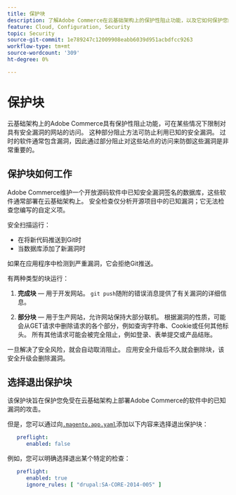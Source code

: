 ```yaml
---
title: 保护块
description: 了解Adobe Commerce在云基础架构上的保护性阻止功能，以及它如何保护您的站点免受已知安全漏洞的攻击。
feature: Cloud, Configuration, Security
topic: Security
source-git-commit: 1e789247c12009908eabb6039d951acbdfcc9263
workflow-type: tm+mt
source-wordcount: '309'
ht-degree: 0%

---
```


# 保护块

云基础架构上的Adobe Commerce具有保护性阻止功能，可在某些情况下限制对具有安全漏洞的网站的访问。 这种部分阻止方法可防止利用已知的安全漏洞。 过时的软件通常包含漏洞，因此通过部分阻止对这些站点的访问来防御这些漏洞是非常重要的。

## 保护块如何工作

Adobe Commerce维护一个开放源码软件中已知安全漏洞签名的数据库，这些软件通常部署在云基础架构上。 安全检查仅分析开源项目中的已知漏洞；它无法检查您编写的自定义项。

安全扫描运行：

- 在将新代码推送到Git时
- 当数据库添加了新漏洞时

如果在应用程序中检测到严重漏洞，它会拒绝Git推送。

有两种类型的块运行：

1. **完成块** — 用于开发网站。 `git push`随附的错误消息提供了有关漏洞的详细信息。

1. **部分块** — 用于生产网站，允许网站保持大部分联机。 根据漏洞的性质，可能会从GET请求中删除请求的各个部分，例如查询字符串、Cookie或任何其他标头。 所有其他请求可能会被完全阻止，例如登录、表单提交或产品结账。

一旦解决了安全风险，就会自动取消阻止。 应用安全升级后不久就会删除块，该安全升级会删除漏洞。

## 选择退出保护块

该保护块旨在保护您免受在云基础架构上部署Adobe Commerce的软件中的已知漏洞的攻击。

但是，您可以通过向[`.magento.app.yaml`](../application/configure-app-yaml.md)添加以下内容来选择退出保护块：

```yaml
   preflight:
      enabled: false
```

例如，您可以明确选择退出某个特定的检查：

```yaml
   preflight:
      enabled: true
      ignore_rules: [ "drupal:SA-CORE-2014-005" ]
```
